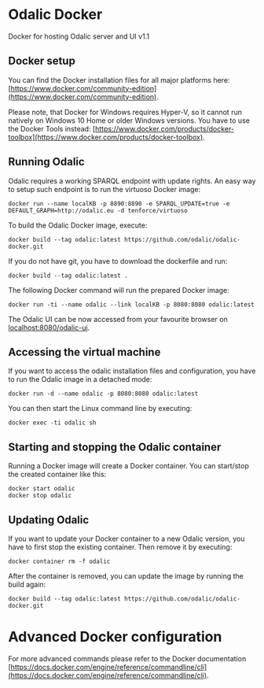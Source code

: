 # Odalic Docker
Docker for hosting Odalic server and UI v1.1

## Docker setup
You can find the Docker installation files for all major platforms here: [https://www.docker.com/community-edition](https://www.docker.com/community-edition).

Please note, that Docker for Windows requires Hyper-V, so it cannot run natively on Windows 10 Home or older Windows versions. You have to use the Docker Tools instead: [https://www.docker.com/products/docker-toolbox](https://www.docker.com/products/docker-toolbox).

## Running Odalic

Odalic requires a working SPARQL endpoint with update rights. An easy way to setup such endpoint is to run the virtuoso Docker image:

```
docker run --name localKB -p 8890:8890 -e SPARQL_UPDATE=true -e DEFAULT_GRAPH=http://odalic.eu -d tenforce/virtuoso
```

To build the Odalic Docker image, execute:    

```
docker build --tag odalic:latest https://github.com/odalic/odalic-docker.git
```

If you do not have git, you have to download the dockerfile and run:

```
docker build --tag odalic:latest .
```

The following Docker command will run the prepared Docker image:

```
docker run -ti --name odalic --link localKB -p 8080:8080 odalic:latest
```

The Odalic UI can be now accessed from your favourite browser on [localhost:8080/odalic-ui](http://localhost:8080/odalic-ui).

## Accessing the virtual machine

If you want to access the odalic installation files and configuration, you have to run the Odalic image in a detached mode:

```
docker run -d --name odalic -p 8080:8080 odalic:latest
```

You can then start the Linux command line by executing:

```
docker exec -ti odalic sh
```

## Starting and stopping the Odalic container

Running a Docker image will create a Docker container. You can start/stop the created container like this:

```
docker start odalic
docker stop odalic
```

## Updating Odalic

If you want to update your Docker container to a new Odalic version, you have to first stop the existing container. Then remove it by executing:

```
docker container rm -f odalic
```

After the container is removed, you can update the image by running the build again:

```
docker build --tag odalic:latest https://github.com/odalic/odalic-docker.git
```

# Advanced Docker configuration

For more advanced commands please refer to the Docker documentation [https://docs.docker.com/engine/reference/commandline/cli](https://docs.docker.com/engine/reference/commandline/cli).
